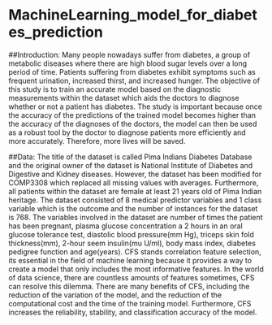 # MachineLearning_model_for_diabetes_prediction

##Introduction:
Many people nowadays suffer from diabetes, a group of metabolic diseases where there are high blood sugar levels over a long period of time. Patients suffering from diabetes exhibit symptoms such as frequent urination, increased thirst, and increased hunger. The objective of this study is to train an accurate model based on the diagnostic measurements within the dataset which aids the doctors to diagnose whether or not a patient has diabetes.
The study is important because once the accuracy of the predictions of the trained model becomes higher than the accuracy of the diagnoses of the doctors, the model can then be used as a robust tool by the doctor to diagnose patients more efficiently and more accurately. Therefore, more lives will be saved.

##Data:
The title of the dataset is called Pima Indians Diabetes Database and the original owner of the dataset is National Institute of Diabetes and Digestive and Kidney diseases. However, the dataset has been modified for COMP3308 which replaced all missing values with averages. Furthermore, all patients within the dataset are female at least 21 years old of Pima Indian heritage. The dataset consisted of 8 medical predictor variables and 1 class variable which is the outcome and the number of instances for the dataset is 768. The variables involved in the dataset are number of times the patient has been pregnant, plasma glucose concentration a 2 hours in an oral glucose tolerance test, diastolic blood pressure(mm Hg), triceps skin fold thickness(mm), 2-hour seem insulin(mu U/ml), body mass index, diabetes pedigree function and age(years).
CFS stands correlation feature selection, its essential in the field of machine learning because it provides a way to create a model that only includes the most informative features. In the world of data science, there are countless amounts of features sometimes, CFS can resolve this dilemma. There are many benefits of CFS, including the reduction of the variation of the model, and the reduction of the computational cost and the time of the training model. Furthermore, CFS increases the reliability, stability, and classification accuracy of the model.

